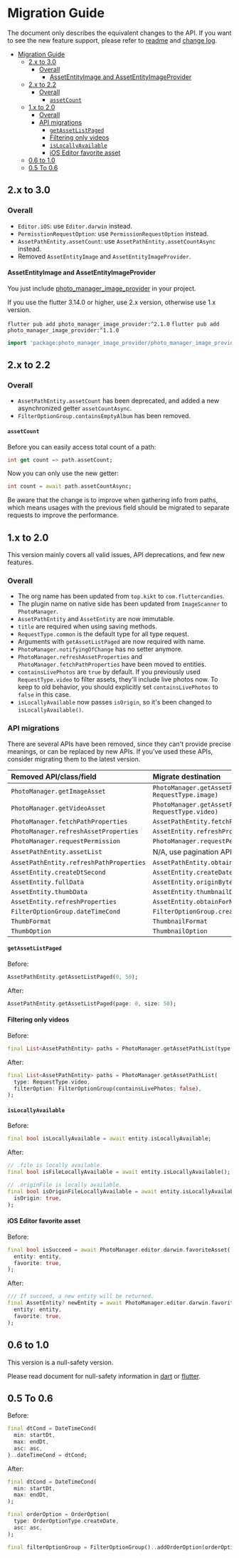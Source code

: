 # Migration Guide

The document only describes the equivalent changes to the API.
If you want to see the new feature support, please refer to [readme][] and [change log][].

- [Migration Guide](#migration-guide)
  - [2.x to 3.0](#2x-to-30)
    - [Overall](#overall)
      - [AssetEntityImage and AssetEntityImageProvider](#assetentityimage-and-assetentityimageprovider)
  - [2.x to 2.2](#2x-to-22)
    - [Overall](#overall-1)
      - [`assetCount`](#assetcount)
  - [1.x to 2.0](#1x-to-20)
    - [Overall](#overall-2)
    - [API migrations](#api-migrations)
      - [`getAssetListPaged`](#getassetlistpaged)
      - [Filtering only videos](#filtering-only-videos)
      - [`isLocallyAvailable`](#islocallyavailable)
      - [iOS Editor favorite asset](#ios-editor-favorite-asset)
  - [0.6 to 1.0](#06-to-10)
  - [0.5 To 0.6](#05-to-06)

## 2.x to 3.0

### Overall

- `Editor.iOS`: use `Editor.darwin` instead.
- `PermisstionRequestOption`: use `PermissionRequestOption` instead.
- `AssetPathEntity.assetCount`: use `AssetPathEntity.assetCountAsync` instead.
- Removed `AssetEntityImage` and `AssetEntityImageProvider`.

#### AssetEntityImage and AssetEntityImageProvider

You just include [photo_manager_image_provider](https://pub.dev/packages/photo_manager_image_provider/install) in your project.

If you use the flutter 3.14.0 or higher, use 2.x version, otherwise use 1.x version.

`flutter pub add photo_manager_image_provider:^2.1.0`
`flutter pub add photo_manager_image_provider:^1.1.0`

```dart
import 'package:photo_manager_image_provider/photo_manager_image_provider.dart';
```

## 2.x to 2.2

### Overall

- `AssetPathEntity.assetCount` has been deprecated, and added a new asynchronized getter `assetCountAsync`.
- `FilterOptionGroup.containsEmptyAlbum` has been removed.

#### `assetCount`

Before you can easily access total count of a path:

```dart
int get count => path.assetCount;
```

Now you can only use the new getter:

```dart
int count = await path.assetCountAsync;
```

Be aware that the change is to improve when gathering info from paths,
which means usages with the previous field should be migrated to
separate requests to improve the performance.

## 1.x to 2.0

This version mainly covers all valid issues, API deprecations, and few new features.

### Overall

- The org name has been updated from `top.kikt` to `com.fluttercandies`.
- The plugin name on native side has been updated from `ImageScanner` to `PhotoManager`.
- `AssetPathEntity` and `AssetEntity` are now immutable.
- `title` are required when using saving methods.
- `RequestType.common` is the default type for all type request.
- Arguments with `getAssetListPaged` are now required with name.
- `PhotoManager.notifyingOfChange` has no setter anymore.
- `PhotoManager.refreshAssetProperties` and `PhotoManager.fetchPathProperties` have been moved to entities.
- `containsLivePhotos` are `true` by default.
  If you previously used `RequestType.video` to filter assets, they'll include live photos now.
  To keep to old behavior, you should explicitly set `containsLivePhotos` to `false` in this case.
- `isLocallyAvailable` now passes `isOrigin`, so it's been changed to `isLocallyAvailable()`.

### API migrations

There are several APIs have been removed, since they can't provide precise meanings, or can be replaced by new APIs.
If you've used these APIs, consider migrating them to the latest version.

| Removed API/class/field                 | Migrate destination                                      |
|:----------------------------------------|:---------------------------------------------------------|
| `PhotoManager.getImageAsset`            | `PhotoManager.getAssetPathList(type: RequestType.image)` |
| `PhotoManager.getVideoAsset`            | `PhotoManager.getAssetPathList(type: RequestType.video)` |
| `PhotoManager.fetchPathProperties`      | `AssetPathEntity.fetchPathProperties`                    |
| `PhotoManager.refreshAssetProperties`   | `AssetEntity.refreshProperties`                          |
| `PhotoManager.requestPermission`        | `PhotoManager.requestPermissionExtend`                   |
| `AssetPathEntity.assetList`             | N/A, use pagination APIs instead.                        |
| `AssetPathEntity.refreshPathProperties` | `AssetPathEntity.obtainForNewProperties`                 |
| `AssetEntity.createDtSecond`            | `AssetEntity.createDateSecond`                           |
| `AssetEntity.fullData`                  | `AssetEntity.originBytes`                                |
| `AssetEntity.thumbData`                 | `AssetEntity.thumbnailData`                              |
| `AssetEntity.refreshProperties`         | `AssetEntity.obtainForNewProperties`                     |
| `FilterOptionGroup.dateTimeCond`        | `FilterOptionGroup.createTimeCond`                       |
| `ThumbFormat`                           | `ThumbnailFormat`                                        |
| `ThumbOption`                           | `ThumbnailOption`                                        |

#### `getAssetListPaged`

Before:

```dart
AssetPathEntity.getAssetListPaged(0, 50);
```

After:

```dart
AssetPathEntity.getAssetListPaged(page: 0, size: 50);
```

#### Filtering only videos

Before:

```dart
final List<AssetPathEntity> paths = PhotoManager.getAssetPathList(type: RequestType.video);
```

After:

```dart
final List<AssetPathEntity> paths = PhotoManager.getAssetPathList(
  type: RequestType.video,
  filterOption: FilterOptionGroup(containsLivePhotos: false),
);
```

#### `isLocallyAvailable`

Before:

```dart
final bool isLocallyAvailable = await entity.isLocallyAvailable;
```

After:

```dart
// .file is locally available.
final bool isFileLocallyAvailable = await entity.isLocallyAvailable();

// .originFile is locally available.
final bool isOriginFileLocallyAvailable = await entity.isLocallyAvailable(
  isOrigin: true,
);
```

#### iOS Editor favorite asset

Before:

```dart
final bool isSucceed = await PhotoManager.editor.darwin.favoriteAsset(
  entity: entity,
  favorite: true,
);
```

After:

```dart
/// If succeed, a new entity will be returned.
final AssetEntity? newEntity = await PhotoManager.editor.darwin.favoriteAsset(
  entity: entity,
  favorite: true,
);
```

## 0.6 to 1.0

This version is a null-safety version.

Please read document for null-safety information in [dart][dart-safe] or [flutter][flutter-safe].

[flutter-safe]: https://flutter.cn/docs/null-safety
[dart-safe]: https://dart.cn/null-safety

## 0.5 To 0.6

Before:

```dart
final dtCond = DateTimeCond(
  min: startDt,
  max: endDt,
  asc: asc,
)..dateTimeCond = dtCond;
```

After:

```dart
final dtCond = DateTimeCond(
  min: startDt,
  max: endDt,
);

final orderOption = OrderOption(
  type: OrderOptionType.createDate,
  asc: asc,
);

final filterOptionGroup = FilterOptionGroup()..addOrderOption(orderOption);
```

[readme]: ./README.md
[change log]: ./CHANGELOG.md
